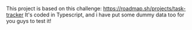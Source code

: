 This project is based on this challenge: https://roadmap.sh/projects/task-tracker
It's coded in Typescript, and i have put some dummy data too for you guys to test it!